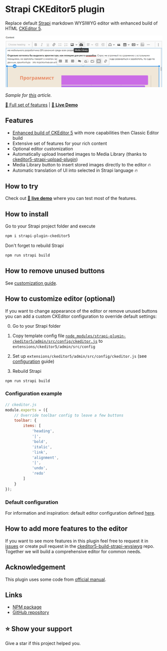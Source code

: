 # Strapi CKEditor5 plugin

Replace default [Strapi](https://github.com/strapi/strapi) markdown WYSIWYG editor with enhanced build of HTML [CKEditor 5](https://github.com/ckeditor/ckeditor5).

![strapi-plugin-ckeditor5](sample/strapi-plugin-ckeditor5.png)

*Sample for [this](https://faryaros.com/articles/it2021) article.*

[👀 Full set of features](https://github.com/Roslovets-Inc/ckeditor5-build-strapi-wysiwyg/blob/main/sample.png) | [👀 **Live Demo**](https://roslovets-inc.github.io/ckeditor5-build-strapi-wysiwyg/sample.html)


## Features

- [Enhanced build of CKEditor 5](https://github.com/Roslovets-Inc/ckeditor5-build-strapi-wysiwyg) with more capabilities then Classic Editor build
- Extensive set of features for your rich content
- Optional editor customization
- Automatically upload Inserted images to Media Library (thanks to [ckeditor5-strapi-upload-plugin](https://github.com/gtomato/ckeditor5-strapi-upload-plugin))
- Media Library button to insert stored images directly to the editor 🔥
- Automatic translation of UI into selected in Strapi language 🔥


## How to try

Check out [👀 **live demo**](https://roslovets-inc.github.io/ckeditor5-build-strapi-wysiwyg/sample.html) where you can test most of the features.


## How to install

Go to your Strapi project folder and execute

```bash
npm i strapi-plugin-ckeditor5
```

Don't forget to rebuild Strapi

```bash
npm run strapi build
```

## How to remove unused buttons

See [customization guide](#how-to-customize-editor-optional).


## How to customize editor (optional)

If you want to change appearance of the editor or remove unused buttons you can add a custom CKEditor configuration to override default settings:

0. Go to your Strapi folder

1. Copy template config file [`node_modules/strapi-plugin-ckeditor5/admin/src/config/ckeditor.js`](admin/src/config/ckeditor.js) to `extensions/ckeditor5/admin/src/config`

2. Set up `extensions/ckeditor5/admin/src/config/ckeditor.js` (see [configuration](https://ckeditor.com/docs/ckeditor5/latest/builds/guides/integration/configuration.html) guide)

3. Rebuild Strapi

```bash
npm run strapi build
```

### Configuration example

```js
// ckeditor.js
module.exports = ({
	// Override toolbar config to leave a few buttons
    toolbar: {
		items: [
			'heading',
			'|',
			'bold',
			'italic',
			'link',
			'alignment',
			'|',
			'undo',
			'redo'
		]
	}
});
```

### Default configuration

For information and inspiration: default editor configuration defined [here](https://github.com/Roslovets-Inc/ckeditor5-build-strapi-wysiwyg/blob/e259d72cfc611a0f03aaa7686865412f421fc49c/src/ckeditor.js#L78).


## How to add more features to the editor
If you want to see more features in this plugin feel free to request it in [issues](https://github.com/Roslovets-Inc/strapi-plugin-ckeditor5/issues) or create pull request in the [ckeditor5-build-strapi-wysiwyg](https://github.com/Roslovets-Inc/ckeditor5-build-strapi-wysiwyg) repo. Together we will build a comprehensive editor for common needs.


## Acknowledgement

This plugin uses some code from [official manual](https://strapi.io/documentation/developer-docs/latest/guides/registering-a-field-in-admin.html).


## Links

- [NPM package](https://www.npmjs.com/package/strapi-plugin-ckeditor5)
- [GitHub repository](https://github.com/Roslovets-Inc/strapi-plugin-ckeditor5)


## ⭐️ Show your support

Give a star if this project helped you.

